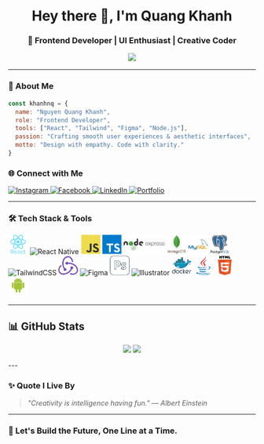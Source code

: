 <h1 align="center">Hey there 👋, I'm Quang Khanh</h1>
<h3 align="center">🚀 Frontend Developer | UI Enthusiast | Creative Coder</h3>

<p align="center">
  <a href="https://github.com/DenverCoder1/readme-typing-svg">
    <img src="https://readme-typing-svg.herokuapp.com?font=Fira+Code&size=24&pause=1000&center=true&vCenter=true&width=460&lines=Nguyen+Quang+Khanh;Creative+Front-end+Developer;Crafting+clean+%26+modern+UIs;Let%E2%80%99s+build+something+awesome!">
  </a>
</p>

---
### 🌟 About Me

```js
const khanhnq = {
  name: "Nguyen Quang Khanh",
  role: "Frontend Developer",
  tools: ["React", "Tailwind", "Figma", "Node.js"],
  passion: "Crafting smooth user experiences & aesthetic interfaces",
  motto: "Design with empathy. Code with clarity."
}
```
### 🌐 Connect with Me

<p>
  <a href="https://instagram.com/knq_30" target="_blank" rel="noopener noreferrer">
    <img src="https://img.shields.io/badge/Instagram-%23E4405F.svg?&style=for-the-badge&logo=instagram&logoColor=white" alt="Instagram" />
  </a>
  <a href="https://facebook.com/jinjin135" target="_blank" rel="noopener noreferrer">
    <img src="https://img.shields.io/badge/Facebook-%231877F2.svg?&style=for-the-badge&logo=facebook&logoColor=white" alt="Facebook" />
  </a>
  <a href="https://linkedin.com/in/khanhnqse-3oo32003" target="_blank" rel="noopener noreferrer">
    <img src="https://img.shields.io/badge/LinkedIn-%230077B5.svg?&style=for-the-badge&logo=linkedin&logoColor=white" alt="LinkedIn" />
  </a>
   <a href="https://quangkhanh.vercel.app/" target="_blank" rel="noopener noreferrer">
    <img src="https://img.shields.io/badge/Portfolio-%23000000.svg?&style=for-the-badge&logo=firefox-browser&logoColor=white" alt="Portfolio" />
  </a>
</p>

---

### 🛠️ Tech Stack & Tools

<p align="left">
  <img src="https://raw.githubusercontent.com/devicons/devicon/master/icons/react/react-original-wordmark.svg" alt="React" width="40" height="40"/>
  <img src="https://reactnative.dev/img/header_logo.svg" alt="React Native" width="40" height="40"/>
  <img src="https://raw.githubusercontent.com/devicons/devicon/master/icons/javascript/javascript-original.svg" alt="JavaScript" width="40" height="40"/>
  <img src="https://raw.githubusercontent.com/devicons/devicon/master/icons/typescript/typescript-original.svg" alt="TypeScript" width="40" height="40"/>
  <img src="https://raw.githubusercontent.com/devicons/devicon/master/icons/nodejs/nodejs-original-wordmark.svg" alt="Node.js" width="40" height="40"/>
  <img src="https://raw.githubusercontent.com/devicons/devicon/master/icons/express/express-original-wordmark.svg" alt="Express.js" width="40" height="40"/>
  <img src="https://raw.githubusercontent.com/devicons/devicon/master/icons/mongodb/mongodb-original-wordmark.svg" alt="MongoDB" width="40" height="40"/>
  <img src="https://raw.githubusercontent.com/devicons/devicon/master/icons/mysql/mysql-original-wordmark.svg" alt="MySQL" width="40" height="40"/>
  <img src="https://raw.githubusercontent.com/devicons/devicon/master/icons/postgresql/postgresql-original-wordmark.svg" alt="PostgreSQL" width="40" height="40"/>
  <img src="https://www.vectorlogo.zone/logos/tailwindcss/tailwindcss-icon.svg" alt="TailwindCSS" width="40" height="40"/>
  <img src="https://raw.githubusercontent.com/devicons/devicon/master/icons/redux/redux-original.svg" alt="Redux" width="40" height="40"/>
  <img src="https://www.vectorlogo.zone/logos/figma/figma-icon.svg" alt="Figma" width="40" height="40"/>
  <img src="https://raw.githubusercontent.com/devicons/devicon/master/icons/photoshop/photoshop-line.svg" alt="Photoshop" width="40" height="40"/>
  <img src="https://www.vectorlogo.zone/logos/adobe_illustrator/adobe_illustrator-icon.svg" alt="Illustrator" width="40" height="40"/>
  <img src="https://raw.githubusercontent.com/devicons/devicon/master/icons/docker/docker-original-wordmark.svg" alt="Docker" width="40" height="40"/>
  <img src="https://raw.githubusercontent.com/devicons/devicon/master/icons/java/java-original.svg" alt="Java" width="40" height="40"/>
  <img src="https://raw.githubusercontent.com/devicons/devicon/master/icons/html5/html5-original-wordmark.svg" alt="HTML5" width="40" height="40"/>
  <img src="https://raw.githubusercontent.com/devicons/devicon/master/icons/android/android-original-wordmark.svg" alt="Android" width="40" height="40"/>
</p>

---

## 📊 GitHub Stats

<p align="center"> <img src="https://github-readme-stats.vercel.app/api?username=tuanhuu3264&show_icons=true&theme=radical" width="48%" /> <img src="https://github-readme-activity-graph.vercel.app/graph?username=tuanhuu3264&theme=react-dark&hide_border=true&area=true" width="48%" /> </p>
---


### ✨ Quote I Live By

> _"Creativity is intelligence having fun." — Albert Einstein_
---

### 🚀 Let's Build the Future, One Line at a Time.
